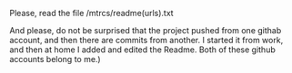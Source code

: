 Please, read the file /mtrcs/readme(urls).txt

And please, do not be surprised that the project pushed from one githab account, 
and then there are commits from another. I started it from work, and then at home 
I added and edited the Readme. Both of these github accounts belong to me.)
